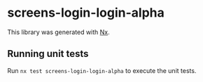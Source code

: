 # screens-login-login-alpha

This library was generated with [Nx](https://nx.dev).

## Running unit tests

Run `nx test screens-login-login-alpha` to execute the unit tests.

